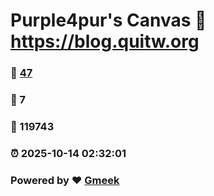 # Purple4pur's Canvas :link: https://blog.quitw.org 
### :page_facing_up: [47](https://blog.quitw.org/tag.html) 
### :speech_balloon: 7 
### :hibiscus: 119743 
### :alarm_clock: 2025-10-14 02:32:01 
### Powered by :heart: [Gmeek](https://github.com/Meekdai/Gmeek)
